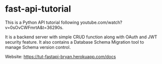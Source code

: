 # fast-api-tutorial

This is a Python API tutorial following youtube.com/watch?v=0sOvCWFmrtA&amp;t=36290s. 

It is a backend server with simple CRUD function along with OAuth and JWT security feature. It also contains a Database Schema Migration tool to manage Schema version control. 


Website: https://tut-fastapi-bryan.herokuapp.com/docs
